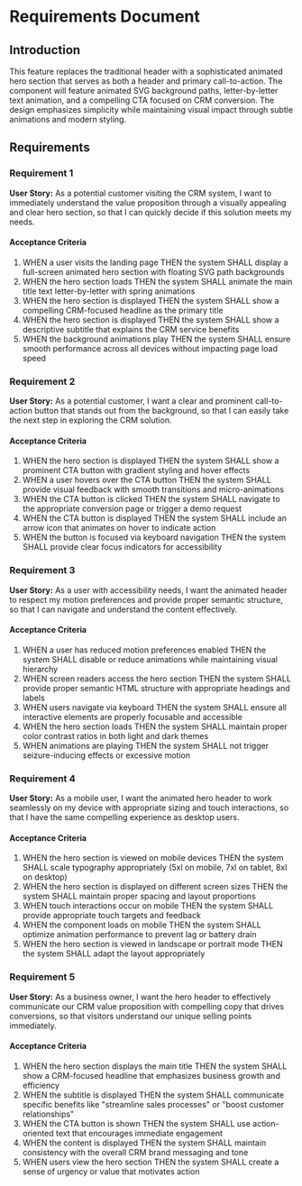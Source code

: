 # Requirements Document

## Introduction

This feature replaces the traditional header with a sophisticated animated hero section that serves as both a header and primary call-to-action. The component will feature animated SVG background paths, letter-by-letter text animation, and a compelling CTA focused on CRM conversion. The design emphasizes simplicity while maintaining visual impact through subtle animations and modern styling.

## Requirements

### Requirement 1

**User Story:** As a potential customer visiting the CRM system, I want to immediately understand the value proposition through a visually appealing and clear hero section, so that I can quickly decide if this solution meets my needs.

#### Acceptance Criteria

1. WHEN a user visits the landing page THEN the system SHALL display a full-screen animated hero section with floating SVG path backgrounds
2. WHEN the hero section loads THEN the system SHALL animate the main title text letter-by-letter with spring animations
3. WHEN the hero section is displayed THEN the system SHALL show a compelling CRM-focused headline as the primary title
4. WHEN the hero section is displayed THEN the system SHALL show a descriptive subtitle that explains the CRM service benefits
5. WHEN the background animations play THEN the system SHALL ensure smooth performance across all devices without impacting page load speed

### Requirement 2

**User Story:** As a potential customer, I want a clear and prominent call-to-action button that stands out from the background, so that I can easily take the next step in exploring the CRM solution.

#### Acceptance Criteria

1. WHEN the hero section is displayed THEN the system SHALL show a prominent CTA button with gradient styling and hover effects
2. WHEN a user hovers over the CTA button THEN the system SHALL provide visual feedback with smooth transitions and micro-animations
3. WHEN the CTA button is clicked THEN the system SHALL navigate to the appropriate conversion page or trigger a demo request
4. WHEN the CTA button is displayed THEN the system SHALL include an arrow icon that animates on hover to indicate action
5. WHEN the button is focused via keyboard navigation THEN the system SHALL provide clear focus indicators for accessibility

### Requirement 3

**User Story:** As a user with accessibility needs, I want the animated header to respect my motion preferences and provide proper semantic structure, so that I can navigate and understand the content effectively.

#### Acceptance Criteria

1. WHEN a user has reduced motion preferences enabled THEN the system SHALL disable or reduce animations while maintaining visual hierarchy
2. WHEN screen readers access the hero section THEN the system SHALL provide proper semantic HTML structure with appropriate headings and labels
3. WHEN users navigate via keyboard THEN the system SHALL ensure all interactive elements are properly focusable and accessible
4. WHEN the hero section loads THEN the system SHALL maintain proper color contrast ratios in both light and dark themes
5. WHEN animations are playing THEN the system SHALL not trigger seizure-inducing effects or excessive motion

### Requirement 4

**User Story:** As a mobile user, I want the animated hero header to work seamlessly on my device with appropriate sizing and touch interactions, so that I have the same compelling experience as desktop users.

#### Acceptance Criteria

1. WHEN the hero section is viewed on mobile devices THEN the system SHALL scale typography appropriately (5xl on mobile, 7xl on tablet, 8xl on desktop)
2. WHEN the hero section is displayed on different screen sizes THEN the system SHALL maintain proper spacing and layout proportions
3. WHEN touch interactions occur on mobile THEN the system SHALL provide appropriate touch targets and feedback
4. WHEN the component loads on mobile THEN the system SHALL optimize animation performance to prevent lag or battery drain
5. WHEN the hero section is viewed in landscape or portrait mode THEN the system SHALL adapt the layout appropriately

### Requirement 5

**User Story:** As a business owner, I want the hero header to effectively communicate our CRM value proposition with compelling copy that drives conversions, so that visitors understand our unique selling points immediately.

#### Acceptance Criteria

1. WHEN the hero section displays the main title THEN the system SHALL show a CRM-focused headline that emphasizes business growth and efficiency
2. WHEN the subtitle is displayed THEN the system SHALL communicate specific benefits like "streamline sales processes" or "boost customer relationships"
3. WHEN the CTA button is shown THEN the system SHALL use action-oriented text that encourages immediate engagement
4. WHEN the content is displayed THEN the system SHALL maintain consistency with the overall CRM brand messaging and tone
5. WHEN users view the hero section THEN the system SHALL create a sense of urgency or value that motivates action
